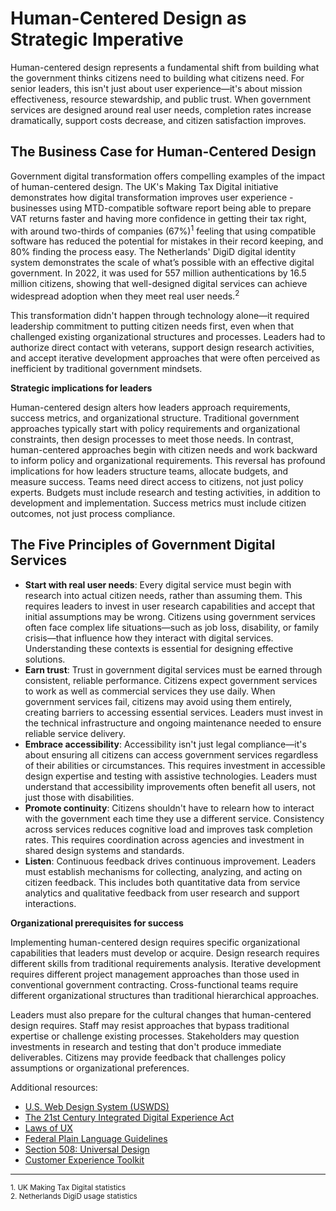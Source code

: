 # Human-Centered Design as Strategic Imperative
Human-centered design represents a fundamental shift from building what the government thinks citizens need to building what citizens need. For senior leaders, this isn't just about user experience—it's about mission effectiveness, resource stewardship, and public trust. When government services are designed around real user needs, completion rates increase dramatically, support costs decrease, and citizen satisfaction improves.

## The Business Case for Human-Centered Design
Government digital transformation offers compelling examples of the impact of human-centered design. The UK's Making Tax Digital initiative demonstrates how digital transformation improves user experience - businesses using MTD-compatible software report being able to prepare VAT returns faster and having more confidence in getting their tax right, with around two-thirds of companies (67%)<sup>1</sup> feeling that using compatible software has reduced the potential for mistakes in their record keeping, and 80% finding the process easy. The Netherlands' DigiD digital identity system demonstrates the scale of what’s possible with an effective digital government. In 2022, it was used for 557 million authentications by 16.5 million citizens, showing that well-designed digital services can achieve widespread adoption when they meet real user needs.<sup>2</sup>

This transformation didn't happen through technology alone—it required leadership commitment to putting citizen needs first, even when that challenged existing organizational structures and processes. Leaders had to authorize direct contact with veterans, support design research activities, and accept iterative development approaches that were often perceived as inefficient by traditional government mindsets.

**Strategic implications for leaders**

Human-centered design alters how leaders approach requirements, success metrics, and organizational structure. Traditional government approaches typically start with policy requirements and organizational constraints, then design processes to meet those needs. In contrast, human-centered approaches begin with citizen needs and work backward to inform policy and organizational requirements.
This reversal has profound implications for how leaders structure teams, allocate budgets, and measure success. Teams need direct access to citizens, not just policy experts. Budgets must include research and testing activities, in addition to development and implementation. Success metrics must include citizen outcomes, not just process compliance.

## The Five Principles of Government Digital Services
- **Start with real user needs**: Every digital service must begin with research into actual citizen needs, rather than assuming them. This requires leaders to invest in user research capabilities and accept that initial assumptions may be wrong. Citizens using government services often face complex life situations—such as job loss, disability, or family crisis—that influence how they interact with digital services. Understanding these contexts is essential for designing effective solutions.
- **Earn trust**: Trust in government digital services must be earned through consistent, reliable performance. Citizens expect government services to work as well as commercial services they use daily. When government services fail, citizens may avoid using them entirely, creating barriers to accessing essential services. Leaders must invest in the technical infrastructure and ongoing maintenance needed to ensure reliable service delivery.
- **Embrace accessibility**: Accessibility isn't just legal compliance—it's about ensuring all citizens can access government services regardless of their abilities or circumstances. This requires investment in accessible design expertise and testing with assistive technologies. Leaders must understand that accessibility improvements often benefit all users, not just those with disabilities.
- **Promote continuity**: Citizens shouldn't have to relearn how to interact with the government each time they use a different service. Consistency across services reduces cognitive load and improves task completion rates. This requires coordination across agencies and investment in shared design systems and standards.
- **Listen**: Continuous feedback drives continuous improvement. Leaders must establish mechanisms for collecting, analyzing, and acting on citizen feedback. This includes both quantitative data from service analytics and qualitative feedback from user research and support interactions.

**Organizational prerequisites for success**

Implementing human-centered design requires specific organizational capabilities that leaders must develop or acquire. Design research requires different skills from traditional requirements analysis. Iterative development requires different project management approaches than those used in conventional government contracting. Cross-functional teams require different organizational structures than traditional hierarchical approaches.

Leaders must also prepare for the cultural changes that human-centered design requires. Staff may resist approaches that bypass traditional expertise or challenge existing processes. Stakeholders may question investments in research and testing that don't produce immediate deliverables. Citizens may provide feedback that challenges policy assumptions or organizational preferences.

Additional resources:
- [U.S. Web Design System (USWDS)](https://designsystem.digital.gov/)
- [The 21st Century Integrated Digital Experience Act](https://digital.gov/resources/delivering-digital-first-public-experience)
- [Laws of UX](https://lawsofux.com/)
- [Federal Plain Language Guidelines](https://www.plainlanguage.gov/guidelines/)
- [Section 508: Universal Design](https://www.section508.gov/blog/Universal-Design-What-is-it/)
- [Customer Experience Toolkit](https://digital.gov/topics/customer-experience)

_______________________________
<sup>1. UK Making Tax Digital statistics</sup></br>
<sup>2. Netherlands DigiD usage statistics</sup>
